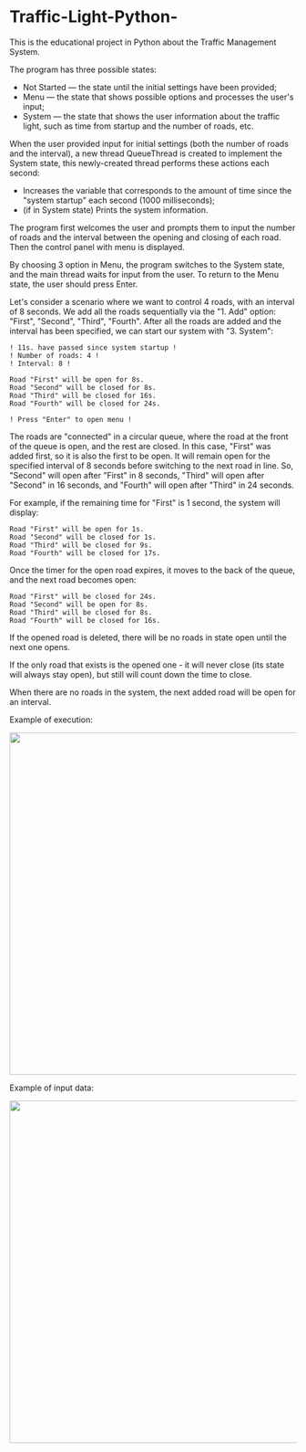 # Traffic-Light-Python-

This is the educational project in Python about the Traffic Management System.

The program has three possible states:
- Not Started — the state until the initial settings have been provided;
- Menu — the state that shows possible options and processes the user's input;
- System — the state that shows the user information about the traffic light, such as time from startup and the number of roads, etc.

When the user provided input for initial settings (both the number of roads and the interval), a new thread QueueThread is created to implement the System state, this newly-created thread performs these actions each second:
- Increases the variable that corresponds to the amount of time since the "system startup" each second (1000 milliseconds);
- (if in System state) Prints the system information.

The program first welcomes the user and prompts them to input the number of roads and the interval between the opening and closing of each road. Then the control panel with menu is displayed.

By choosing 3 option in Menu, the program switches to the System state, and the main thread waits for input from the user. To return to the Menu state, the user should press Enter.

Let's consider a scenario where we want to control 4 roads, with an interval of 8 seconds. We add all the roads sequentially via the "1. Add" option: "First", "Second", "Third", "Fourth". After all the roads are added and the interval has been specified, we can start our system with "3. System":
```
! 11s. have passed since system startup !
! Number of roads: 4 !
! Interval: 8 !

Road "First" will be open for 8s.
Road "Second" will be closed for 8s.
Road "Third" will be closed for 16s.
Road "Fourth" will be closed for 24s.

! Press "Enter" to open menu !
```

The roads are "connected" in a circular queue, where the road at the front of the queue is open, and the rest are closed. In this case, "First" was added first, so it is also the first to be open. It will remain open for the specified interval of 8 seconds before switching to the next road in line. So, "Second" will open after "First" in 8 seconds, "Third" will open after "Second" in 16 seconds, and "Fourth" will open after "Third" in 24 seconds.

For example, if the remaining time for "First" is 1 second, the system will display:
```
Road "First" will be open for 1s.
Road "Second" will be closed for 1s.
Road "Third" will be closed for 9s.
Road "Fourth" will be closed for 17s.
```
Once the timer for the open road expires, it moves to the back of the queue, and the next road becomes open:
```
Road "First" will be closed for 24s.
Road "Second" will be open for 8s.
Road "Third" will be closed for 8s.
Road "Fourth" will be closed for 16s.
```


If the opened road is deleted, there will be no roads in state open until the next one opens.

If the only road that exists is the opened one - it will never close (its state will always stay open), but still will count down the time to close.

When there are no roads in the system, the next added road will be open for an interval.



Example of execution:

<img src="https://github.com/user-attachments/assets/0ffea8bf-57a6-4c0d-9168-0036ecd204c6" width="600">

Example of input data:

<img src="https://github.com/user-attachments/assets/866ff73c-4d08-47ff-b7d6-ee26b2cce3ba" width="600">



